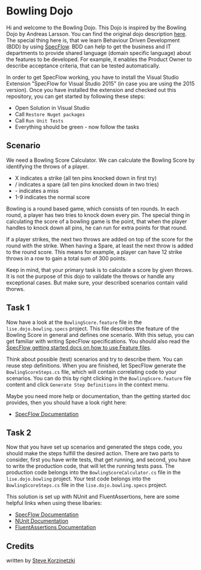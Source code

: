 # Bowling Dojo
Hi and welcome to the Bowling Dojo. This Dojo is inspired by the Bowling Dojo by Andreas Larsson. You can find the original dojo description [here](http://codingdojo.org/kata/Bowling/). The special thing here is, that we learn Behaviour Driven Development (BDD) by using [SpecFlow](http://specflow.org/). BDD can help to get the business and IT departments to provide shared language (domain specific language) about the features to be developed. For example, it enables the Product Owner to describe acceptance criteria, that can be tested automatically.

In order to get SpecFlow working, you have to install the Visual Studio Extension "SpecFlow for Visual Studio 2015" (in case you are using the 2015 version). Once you have installed the extension and checked out this repository, you can get started by following these steps:

* Open Solution in Visual Studio
* Call `Restore Nuget packages`
* Call `Run Unit Tests`
* Everything should be green - now follow the tasks 

## Scenario
We need a Bowling Score Calculator. We can calculate the Bowling Score by identifying the throws of a player. 

* X indicates a strike (all ten pins knocked down in first try)
* / indicates a spare (all ten pins knocked down in two tries)
* \- indicates a miss
* 1-9 indicates the normal score

Bowling is a round based game, which consists of ten rounds. In each round, a player has two tries to knock down every pin. The special thing in calculating the score of a bowling game is the point, that when the player handles to knock down all pins, he can run for extra points for that round. 

If a player strikes, the next two throws are added on top of the score for the round with the strike. When having a Spare, at least the next throw is added to the round score. This means for example, a player can have 12 strike throws in a row to gain a total sum of 300 points. 

Keep in mind, that your primary task is to calculate a score by given throws. It is not the purpose of this dojo to validate the throws or handle any exceptional cases. But make sure, your described scenarios contain valid thorws.

## Task 1
Now have a look at the `BowlingScore.feature` file in the `lise.dojo.bowling.specs` project. This file describes the feature of the Bowling Score in general and defines one scenario. With this setup, you can get familiar with writing SpecFlow specifications. You should also read the [SpecFlow getting started docs on how to use Feature files](http://specflow.org/getting-started/#AddingFeature).

Think about possible (test) scenarios and try to describe them. You can reuse step definitions. When you are finished, let SpecFlow generate the `BowlingScoreSteps.cs` file, which will contain correlating code to your scenarios. You can do this by right clicking in the `BowlingScore.feature` file content and click `Generate Step Definitions` in the context menu.

Maybe you need more help or documentation, than the getting started doc provides, then you should have a look right here:
* [SpecFlow Documentation](http://specflow.org/documentation/)

## Task 2
Now that you have set up scenarios and generated the steps code, you should make the steps fulfill the desired action. There are two parts to consider, first you have write tests, that get running, and second, you have to write the production code, that will let the running tests pass. The production code belongs into the `BowlingScoreCalculator.cs` file in the `lise.dojo.bowling` project. Your test code belongs into the `BowlingScoreSteps.cs` file in the `lise.dojo.bowling.specs` project.

This solution is set up with NUnit and FluentAssertions, here are some helpful links when using these libaries:
* [SpecFlow Documentation](http://specflow.org/documentation/)
* [NUnit Documentation](https://github.com/nunit/docs/wiki/NUnit-Documentation)
* [FluentAssertions Documentation](https://github.com/dennisdoomen/fluentassertions/wiki)

## Credits
written by [Steve Korzinetzki](https://twitter.com/skorzinetzki)
